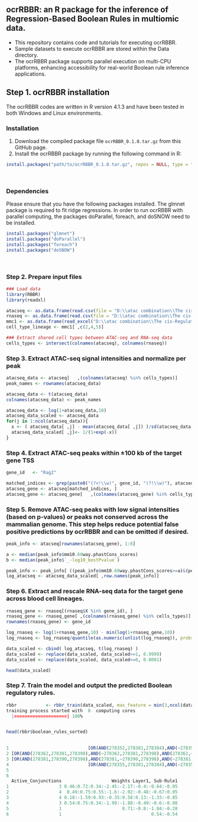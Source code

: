 ## ocrRBBR: an R package for the inference of Regression-Based Boolean Rules in multiomic data.
- This repository contains code and tutorials for executing ocrRBBR.
- Sample datasets to execute ocrRBBR are stored within the Data directory.
- The ocrRBBR package supports parallel execution on multi-CPU platforms, enhancing accessibility for real-world Boolean rule inference applications.

## Step 1. ocrRBBR installation
The ocrRBBR codes are written in R version 4.1.3 and have been tested in both Windows and Linux environments. 

### Installation
1. Download the compiled package file `ocrRBBR_0.1.0.tar.gz` from this GitHub page.
2. Install the ocrRBBR package by running the following command in R:
   
```R
install.packages("path/to/ocrRBBR_0.1.0.tar.gz", repos = NULL, type = "source")
```
<br>

### Dependencies  
Please ensure that you have the following packages installed. The glmnet package is required to fit ridge regressions. In order to run ocrRBBR with parallel computing, the packages doParallel, foreach, and doSNOW need to be installed.

```R
install.packages("glmnet")
install.packages("doParallel")  
install.packages("foreach")
install.packages("doSNOW")
```  

<br>

### Step 2. Prepare input files

```R
### Load data
library(RBBR)
library(readxl)

atacseq <- as.data.frame(read.csv(file = "D:\\atac combination\\The cis-Regulatory Atlas\\ImmGenATAC18_AllOCRsInfo.csv", header= TRUE, check.names = FALSE))
rnaseq <- as.data.frame(read.csv(file = "D:\\atac combination\\The cis-Regulatory Atlas\\mmc2.csv", header= TRUE, check.names = FALSE))
mmc1 <- as.data.frame(read_excel("D:\\atac combination\\The cis-Regulatory Atlas\\mmc1.xlsx", sheet = 1, col_names = TRUE, col_types = "text"))
cell_type_lineage <- mmc1[ ,c(2,4,5)]

### Extract shared cell types between ATAC-seq and RNA-seq data
cells_types <- intersect(colnames(atacseq), colnames(rnaseq))
```

### Step 3. Extract ATAC-seq signal intensities and normalize per peak
```R
atacseq_data <- atacseq[   ,(colnames(atacseq) %in% cells_types)]
peak_names <- rownames(atacseq_data)

atacseq_data <- t(atacseq_data)
colnames(atacseq_data) <- peak_names

atacseq_data <- log(1+atacseq_data,10)
atacseq_data_scaled <- atacseq_data
for(j in 1:ncol(atacseq_data)){
  x <- ( atacseq_data[ ,j] - mean(atacseq_data[ ,j]) )/sd(atacseq_data[ ,j])
  atacseq_data_scaled[ ,j]<- 1/(1+exp(-x))
}
```

### Step 4. Extract ATAC-seq peaks within ±100 kb of the target gene TSS
```R
gene_id   <- "Rag2"

matched_indices <- grep(paste0("(?<!\\w)", gene_id, "(?!\\w)"), atacseq$genes.within.100Kb, perl = TRUE)
atacseq_gene <- atacseq[matched_indices, ]
atacseq_gene <- atacseq_gene[   ,(colnames(atacseq_gene) %in% cells_types)]
```

### Step 5. Remove ATAC-seq peaks with low signal intensities (based on p-values) or peaks not conserved across the mammalian genome. This step helps reduce potential false positive predictions by ocrRBBR and can be omitted if desired.
```R
peak_info <- atacseq[rownames(atacseq_gene), 1:8]

a <- median(peak_info$mm10.60way.phastCons_scores)
b <- median(peak_info$`_-log10_bestPvalue`)

peak_info <- peak_info[ ((peak_info$mm10.60way.phastCons_scores>=a)&(peak_info$`_-log10_bestPvalue`>=b)), ]
log_atacseq <- atacseq_data_scaled[ ,row.names(peak_info)]
```

### Step 6. Extract and rescale RNA-seq data for the target gene across blood cell lineages.
```R
rnaseq_gene <- rnaseq[(rnaseq$X %in% gene_id), ]
rnaseq_gene <- rnaseq_gene[ ,(colnames(rnaseq_gene) %in% cells_types)]
rownames(rnaseq_gene) <- gene_id

log_rnaseq <- log(1+rnaseq_gene,10) - min(log(1+rnaseq_gene,10))
log_rnaseq <- log_rnaseq/quantile(as.numeric(unlist(log_rnaseq)), probs = 0.975 , na.rm = TRUE)

data_scaled <- cbind( log_atacseq, t(log_rnaseq) )
data_scaled <- replace(data_scaled, data_scaled>=1, 0.9999)
data_scaled <- replace(data_scaled, data_scaled<=0, 0.0001)

head(data_scaled)
```

### Step 7. Train the model and output the predicted Boolean regulatory rules.
```R
rbbr           <- rbbr_train(data_scaled, max_feature = min(3,ncol(data_scaled)-1), mode = "1L", slope = 10, penalty = NA, weight_threshold = NA, num_cores = NA)
training process started with  8  computing cores
  |====================| 100%


head(rbbr$boolean_rules_sorted)

                                                                                                        Boolean_Rule                R2       BIC Input_Size Index             Features
1                              [OR(AND(278352,278381,278384),AND(~278352,278381,278384),AND(278352,~278381,278384))] 0.788633167796687 -306.8806          3   706 278352.278381.278384
2 [OR(AND(278362,278381,278398),AND(~278362,278381,278398),AND(278362,~278381,278398),AND(~278362,~278381,~278398))] 0.788220565514429 -306.7148          3  1435 278362.278381.278398
3 [OR(AND(278381,278390,278398),AND(278381,~278390,278398),AND(~278381,~278390,278398),AND(~278381,278390,~278398))] 0.788150615447657 -306.6867          3  2166 278381.278390.278398
4                              [OR(AND(278355,278381,278384),AND(~278355,278381,278384),AND(278355,~278381,278384))] 0.786059559598788 -305.8519          3  1277 278355.278381.278384
5                                                                                               [AND(278386,278398)] 0.746314992241634 -304.7223          2   275        278386.278398
6                                                                                                           [278384] 0.725155753428715 -304.6730          1    16               278384
  Active_Conjunctions                   Weights Layer1, Sub-Rule1
1                   3 0.46:0.72:0.34:-2.45:-2.17:-0.4:-0.64:-0.05
2                   4  0.49:0.75:0.55:-1.6:-2.02:-0.48:-0.67:0.05
3                   4 0.18:-1.59:0.93:-0.35:0.58:0.13:-1.33:-0.85
4                   3 0.54:0.75:0.34:-1.99:-1.88:-0.49:-0.6:-0.08
5                   1                       0.71:-0.8:-1.04:-0.28
6                   1                                  0.54:-0.54
```






























